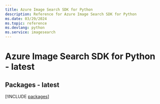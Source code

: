 ```yaml
---
title: Azure Image Search SDK for Python
description: Reference for Azure Image Search SDK for Python
ms.date: 03/29/2024
ms.topic: reference
ms.devlang: python
ms.service: imagesearch
---
```

# Azure Image Search SDK for Python - latest
## Packages - latest
[!INCLUDE [packages](image-search-index.md)]